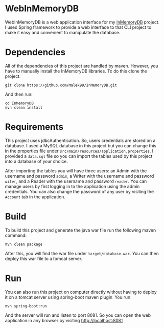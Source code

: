 # WebInMemoryDB

WebInMemoryDB is a web application interface for my [InMemoryDB](https://github.com/Malek99/InMemoryDB) project. I used Spring framework to provide a web interface to that CLI project to make it easy and convenient to manipulate the database.

# Dependencies
All of the dependencies of this project are handled by maven. However, you have to manually install the InMemoryDB libraries. To do this clone the project:
```
git clone https://github.com/Malek99/InMemoryDB.git
```

And then run:

```
cd InMemoryDB
mvn clean install
```

# Requirements
This project uses jdbcAuthentication. So, users credentials are stored on a database. I used a MySQL database in this project but you can change this in the properties file under `src/main/resources/application.properties`. I provided a `data.sql` file so you can import the tables used by this project into a database of your choice. 

After importing the tables you will have three users: an Admin with the username and password `admin`, a Writer with the username and password `witer`, and a Reader with the username and password `reader`. You can manage users by first logging in to the application using the admin credentials. You can also change the password of any user by visiting the `Account` tab in the application.

# Build

To build this project and generate the java war file run the following maven command:
```
mvn clean package
```

After this, you will find the war file under `target/database.war`. You can then deploy this war file to a tomcat server.



# Run

You can also run this project on computer directly without having to deploy it on a tomcat server using spring-boot maven plugin. You run:
```
mvn spring-boot:run
```
And the server will run and listen to port 8081. So you can open the web application in any browser by visiting [http://localhost:8081](http://localhost:8081)
